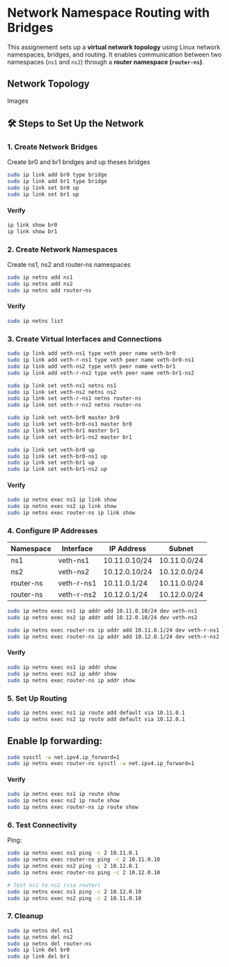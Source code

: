 # Network Namespace Routing with Bridges

This assignement sets up a **virtual network topology** using Linux network namespaces, bridges, and routing. It enables communication between two namespaces (`ns1` and `ns2`) through a **router namespace (`router-ns`)**.

## Network Topology

Images


## 🛠 Steps to Set Up the Network

### 1️. Create Network Bridges
Create br0 and br1 bridges and up theses bridges
```sh
sudo ip link add br0 type bridge
sudo ip link add br1 type bridge
sudo ip link set br0 up
sudo ip link set br1 up
```
#### Verify
```sh
ip link show br0
ip link show br1
```
### 2. Create Network Namespaces
Create ns1, ns2 and router-ns namespaces
```sh
sudo ip netns add ns1
sudo ip netns add ns2
sudo ip netns add router-ns
```
#### Verify
```sh
sudo ip netns list
```
### 3. Create Virtual Interfaces and Connections
```sh
sudo ip link add veth-ns1 type veth peer name veth-br0
sudo ip link add veth-r-ns1 type veth peer name veth-br0-ns1
sudo ip link add veth-ns2 type veth peer name veth-br1
sudo ip link add veth-r-ns2 type veth peer name veth-br1-ns2

sudo ip link set veth-ns1 netns ns1
sudo ip link set veth-ns2 netns ns2
sudo ip link set veth-r-ns1 netns router-ns
sudo ip link set veth-r-ns2 netns router-ns

sudo ip link set veth-br0 master br0
sudo ip link set veth-br0-ns1 master br0
sudo ip link set veth-br1 master br1
sudo ip link set veth-br1-ns2 master br1

sudo ip link set veth-br0 up
sudo ip link set veth-br0-ns1 up
sudo ip link set veth-br1 up
sudo ip link set veth-br1-ns2 up
```
#### Verify
```sh
sudo ip netns exec ns1 ip link show
sudo ip netns exec ns2 ip link show
sudo ip netns exec router-ns ip link show
```
### 4. Configure IP Addresses

| Namespace   | Interface   | IP Address     | Subnet          |
|-------------|-------------|----------------|-----------------|
| ns1         | veth-ns1    | 10.11.0.10/24  | 10.11.0.0/24   |
| ns2         | veth-ns2    | 10.12.0.10/24  | 10.12.0.0/24   |
| router-ns   | veth-r-ns1  | 10.11.0.1/24   | 10.11.0.0/24   |
| router-ns   | veth-r-ns2  | 10.12.0.1/24   | 10.12.0.0/24  |

```sh
sudo ip netns exec ns1 ip addr add 10.11.0.10/24 dev veth-ns1
sudo ip netns exec ns2 ip addr add 10.12.0.10/24 dev veth-ns2

sudo ip netns exec router-ns ip addr add 10.11.0.1/24 dev veth-r-ns1
sudo ip netns exec router-ns ip addr add 10.12.0.1/24 dev veth-r-ns2
```
#### Verify
```sh
sudo ip netns exec ns1 ip addr show
sudo ip netns exec ns2 ip addr show
sudo ip netns exec router-ns ip addr show
```
### 5. Set Up Routing
```sh
sudo ip netns exec ns1 ip route add default via 10.11.0.1
sudo ip netns exec ns2 ip route add default via 10.12.0.1
```
## Enable Ip forwarding:
```sh
sudo sysctl -w net.ipv4.ip_forward=1
sudo ip netns exec router-ns sysctl -w net.ipv4.ip_forward=1
```
#### Verify
```sh
sudo ip netns exec ns1 ip route show
sudo ip netns exec ns2 ip route show
sudo ip netns exec router-ns ip route show
```
### 6. Test Connectivity
Ping:
```sh
sudo ip netns exec ns1 ping -c 2 10.11.0.1
sudo ip netns exec router-ns ping -c 2 10.11.0.10
sudo ip netns exec ns2 ping -c 2 10.12.0.1
sudo ip netns exec router-ns ping -c 2 10.12.0.10

# Test ns1 to ns2 (via router)
sudo ip netns exec ns1 ping -c 2 10.12.0.10
sudo ip netns exec ns2 ping -c 2 10.11.0.10
```
### 7. Cleanup
```sh
sudo ip netns del ns1
sudo ip netns del ns2
sudo ip netns del router-ns
sudo ip link del br0
sudo ip link del br1
